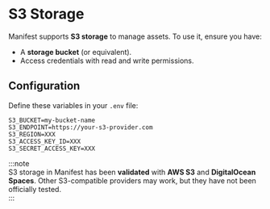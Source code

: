 # S3 Storage

Manifest supports **S3 storage** to manage assets. To use it, ensure you have:

- A **storage bucket** (or equivalent).
- Access credentials with read and write permissions.

## Configuration

Define these variables in your `.env` file:

```
S3_BUCKET=my-bucket-name
S3_ENDPOINT=https://your-s3-provider.com
S3_REGION=XXX
S3_ACCESS_KEY_ID=XXX
S3_SECRET_ACCESS_KEY=XXX
```

:::note  
S3 storage in Manifest has been **validated** with **AWS S3** and **DigitalOcean Spaces**. Other S3-compatible providers may work, but they have not been officially tested.  
:::

